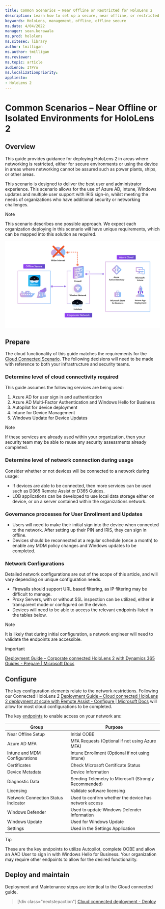 ```yaml
---
title: Common Scenarios – Near Offline or Restricted for HoloLens 2
description: Learn how to set up a secure, near offline, or restricted deployment and app deployment scenario with provisioning for HoloLens devices.
keywords: HoloLens, management, offline, offline secure
ms.date: 4/04/2022
manager: sean.kerawala
ms.prod: hololens
ms.sitesec: library
author: tmilligan
ms.author: tmilligan
ms.reviewer: 
ms.topic: article
audience: ITPro
ms.localizationpriority:
appliesto:
- HoloLens 2
---
```


# Common Scenarios – Near Offline or Isolated Environments for HoloLens 2

## Overview

This guide provides guidance for deploying HoloLens 2 in areas where networking is restricted, either for secure environments or using the device in areas where networking cannot be assured such as power plants, ships, or other areas.

This scenario is designed to deliver the best user and administrator experience. This scenario allows for the use of Azure AD, Intune, Windows updates and multiple user support with IRIS sign-in, whilst meeting the needs of organizations who have additional security or networking challenges.

> [!NOTE]
> This scenario describes one possible approach. We expect each organization deploying in this scenario will have unique requirements, which can be mapped into this solution as required.

[![Offline Secure scenario.](./images/Restricted-deployment-scenario-D.png)](./images/Restricted-deployment-scenario-D.png#lightbox)

## Prepare

The cloud functionality of this guide matches the requirements for the [Cloud Connected Scenario](hololens2-cloud-connected-prepare.md). The following decisions will need to be made with reference to both your infrastructure and security teams.

### Determine level of cloud connectivity required

This guide assumes the following services are being used:

1. Azure AD for user sign in and authentication
1. Azure AD Multi-Factor Authentication and Windows Hello for Business
1. Autopilot for device deployment
1. Intune for Device Management
1. Windows Update for Device Updates

> [!NOTE]
> If these services are already used within your organization, then your security team may be able to reuse any security assessments already completed.

### Determine level of network connection during usage

Consider whether or not devices will be connected to a network during usage:

- If devices are able to be connected, then more services can be used such as D365 Remote Assist or D365 Guides.
- LOB applications can be developed to use local data storage either on device, or on a server contained within the organizations network.

### Governance processes for User Enrollment and Updates

- Users will need to make their initial sign into the device when connected to the network. After setting up their PIN and IRIS, they can sign in offline.
- Devices should be reconnected at a regular schedule (once a month) to enable any MDM policy changes and Windows updates to be completed.

### Network Configurations

Detailed network configurations are out of the scope of this article, and will vary depending on unique configuration needs.

- Firewalls should support URL based filtering, as IP filtering may be difficult to manage.
- Proxy Servers, with or without SSL inspection can be utilized, either in transparent mode or configured on the device.
- Devices will need to be able to access the relevant endpoints listed in the tables below.

> [!NOTE]
> It is likely that during initial configuration, a network engineer will need to validate the endpoints are accessible.

> [!IMPORTANT]
> [Deployment Guide – Corporate connected HoloLens 2 with Dynamics 365 Guides - Prepare | Microsoft Docs](hololens2-corp-connected-prepare.md)

## Configure

The key configuration elements relate to the network restrictions. Following our Connected HoloLens 2 [Deployment Guide – Cloud connected HoloLens 2 deployment at scale with Remote Assist - Configure | Microsoft Docs](hololens2-cloud-connected-configure.md) will allow for most cloud configurations to be completed.

The key [endpoints](hololens-offline.md) to enable access on your network are:

|Group                                  |   Purpose                                              |
|---------------------------------------|--------------------------------------------------------|
|Near Offline Setup                     |   Initial OOBE                                         |
|Azure AD MFA                           |   MFA Requests (Optional if not using Azure MFA)       |
|Intune and MDM Configurations          |   Intune Enrollment (Optional if not using Intune)      |
|Certificates                           |   Check Microsoft Certificate Status                   |
|Device Metadata                        |   Device Information                                   |
|Diagnostic Data                        |   Sending Telemetry to Microsoft (Strongly Recommended)|
|Licensing                              |   Validate software licensing                          |
|Network Connection Status Indicator    |   Used to confirm whether the device has network access|
|Windows Defender                       |   Used to update Windows Defender Information          |
|Windows Update                         |   Used for Windows Update                              |
|Settings                               |   Used in the Settings Application                     |

> [!TIP]
> These are the key endpoints to utilize Autopilot, complete OOBE and allow an AAD User to sign in with Windows Hello for Business. Your organization may require other endpoints to allow for the desired functionality. 

## Deploy and maintain
Deployment and Maintenance steps are identical to the Cloud connected guide.

> [!div class="nextstepaction"]
> [Cloud connected deployment - Deploy](hololens2-cloud-connected-deploy.md)
